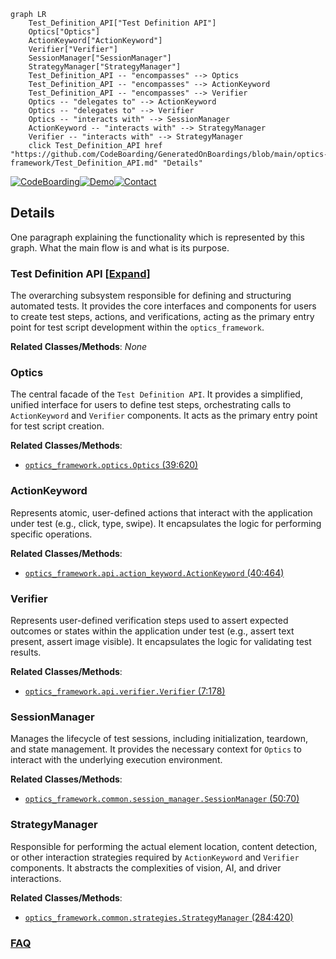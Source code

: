 ```mermaid
graph LR
    Test_Definition_API["Test Definition API"]
    Optics["Optics"]
    ActionKeyword["ActionKeyword"]
    Verifier["Verifier"]
    SessionManager["SessionManager"]
    StrategyManager["StrategyManager"]
    Test_Definition_API -- "encompasses" --> Optics
    Test_Definition_API -- "encompasses" --> ActionKeyword
    Test_Definition_API -- "encompasses" --> Verifier
    Optics -- "delegates to" --> ActionKeyword
    Optics -- "delegates to" --> Verifier
    Optics -- "interacts with" --> SessionManager
    ActionKeyword -- "interacts with" --> StrategyManager
    Verifier -- "interacts with" --> StrategyManager
    click Test_Definition_API href "https://github.com/CodeBoarding/GeneratedOnBoardings/blob/main/optics-framework/Test_Definition_API.md" "Details"
```

[![CodeBoarding](https://img.shields.io/badge/Generated%20by-CodeBoarding-9cf?style=flat-square)](https://github.com/CodeBoarding/CodeBoarding)[![Demo](https://img.shields.io/badge/Try%20our-Demo-blue?style=flat-square)](https://www.codeboarding.org/demo)[![Contact](https://img.shields.io/badge/Contact%20us%20-%20contact@codeboarding.org-lightgrey?style=flat-square)](mailto:contact@codeboarding.org)

## Details

One paragraph explaining the functionality which is represented by this graph. What the main flow is and what is its purpose.

### Test Definition API [[Expand]](./Test_Definition_API.md)
The overarching subsystem responsible for defining and structuring automated tests. It provides the core interfaces and components for users to create test steps, actions, and verifications, acting as the primary entry point for test script development within the `optics_framework`.


**Related Classes/Methods**: _None_

### Optics
The central facade of the `Test Definition API`. It provides a simplified, unified interface for users to define test steps, orchestrating calls to `ActionKeyword` and `Verifier` components. It acts as the primary entry point for test script creation.


**Related Classes/Methods**:

- <a href="https://github.com/mozarkai/optics-framework/blob/main/optics_framework/optics.py#L39-L620" target="_blank" rel="noopener noreferrer">`optics_framework.optics.Optics` (39:620)</a>


### ActionKeyword
Represents atomic, user-defined actions that interact with the application under test (e.g., click, type, swipe). It encapsulates the logic for performing specific operations.


**Related Classes/Methods**:

- <a href="https://github.com/mozarkai/optics-framework/blob/main/optics_framework/api/action_keyword.py#L40-L464" target="_blank" rel="noopener noreferrer">`optics_framework.api.action_keyword.ActionKeyword` (40:464)</a>


### Verifier
Represents user-defined verification steps used to assert expected outcomes or states within the application under test (e.g., assert text present, assert image visible). It encapsulates the logic for validating test results.


**Related Classes/Methods**:

- <a href="https://github.com/mozarkai/optics-framework/blob/main/optics_framework/api/verifier.py#L7-L178" target="_blank" rel="noopener noreferrer">`optics_framework.api.verifier.Verifier` (7:178)</a>


### SessionManager
Manages the lifecycle of test sessions, including initialization, teardown, and state management. It provides the necessary context for `Optics` to interact with the underlying execution environment.


**Related Classes/Methods**:

- <a href="https://github.com/mozarkai/optics-framework/blob/main/optics_framework/common/session_manager.py#L50-L70" target="_blank" rel="noopener noreferrer">`optics_framework.common.session_manager.SessionManager` (50:70)</a>


### StrategyManager
Responsible for performing the actual element location, content detection, or other interaction strategies required by `ActionKeyword` and `Verifier` components. It abstracts the complexities of vision, AI, and driver interactions.


**Related Classes/Methods**:

- <a href="https://github.com/mozarkai/optics-framework/blob/main/optics_framework/common/strategies.py#L284-L420" target="_blank" rel="noopener noreferrer">`optics_framework.common.strategies.StrategyManager` (284:420)</a>




### [FAQ](https://github.com/CodeBoarding/GeneratedOnBoardings/tree/main?tab=readme-ov-file#faq)